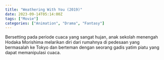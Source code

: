 ```yaml
---
title: "Weathering With You (2019)"
date: 2023-09-14T05:14:00Z
tags: ["Movie"]
categories: ["Animation", "Drama", "Fantasy"]
---
```


Bersetting pada periode cuaca yang sangat hujan, anak sekolah menengah Hodaka Morishima melarikan diri dari rumahnya di pedesaan yang bermasalah ke Tokyo dan berteman dengan seorang gadis yatim piatu yang dapat memanipulasi cuaca.

  <mux-player stream-type="on-demand"
  src="https://kp3d-my.sharepoint.com/personal/ryoo_kp3d_onmicrosoft_com/_layouts/15/download.aspx?share=Ed-R64cOvINNlwDShfgpD08B8PHfcJv3rbU7kkKD0ygBtg" metadata-video-title="Weathering With You (2019)" prefer-playback="mse" controls>
  </mux-player>
  
  
  <script src="https://cdn.jsdelivr.net/npm/@mux/mux-player"></script>
  
   <script id="Vp022KyxtLouUfRqUltQQdQ1wbBZbP6S55HlWSIq1G7k" type="application/ld+json">
 {
  "@context": "https://schema.org/",
  "@type": "VideoObject",
  "name": "Weathering With You (2019)",
  "contentUrl": "https://stream.mux.com/Vp022KyxtLouUfRqUltQQdQ1wbBZbP6S55HlWSIq1G7k.m3u8",
  "thumbnailUrl": "https://www.themoviedb.org/t/p/original/wRDyTXw5j0RN9M03xZlHYkoNLCI.jpg?width=314&fit_mode=preserve&time=25",
  "uploadDate": "2023-09-14T05:14:00Z",
}

</script>

